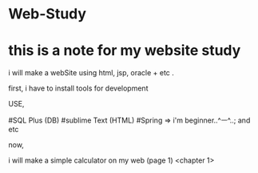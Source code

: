 # Web-Study
# this is a note for my website study 

i will make a webSite using html, jsp, oracle + etc . 

first, i have to install tools for development 

USE, 

#SQL Plus (DB) 
#sublime Text (HTML) 
#Spring => i'm beginner..^ㅡ^..; 
and etc

now,

i will make a simple calculator on my web (page 1) <chapter 1> 

